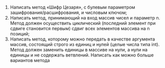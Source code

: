 1. Написать метод «Шифр Цезаря», с булевым параметром зашифрования/расшифрования, и числовым ключом;
2. Написать метод, принимающий на вход массив чисел и параметр n. Метод должен осуществить циклический (последний элемент при сдвиге становится первым) сдвиг всех элементов массива на n позиций;
3. Написать метод, которому можно передать в качестве аргумента массив, состоящий строго из единиц и нулей (целые числа типа int). Метод должен заменить
   единицы в массиве на нули, а нули на единицы и не содержать ветвлений. Написать как можно больше вариантов метода